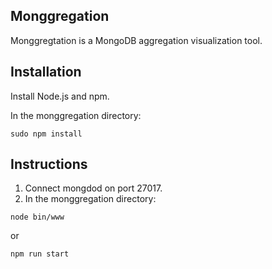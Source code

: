 ## Monggregation

Monggregtation is a MongoDB aggregation visualization tool.

## Installation

Install Node.js and npm.

In the monggregation directory:
```
sudo npm install
```

## Instructions

1. Connect mongdod on port 27017.
2. In the monggregation directory:
```
node bin/www
```
or
```
npm run start
```
